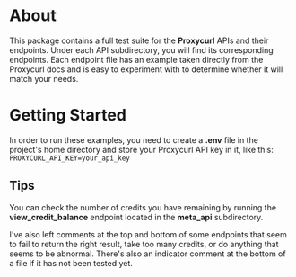 # About

This package contains a full test suite for the **Proxycurl** APIs and their endpoints. Under each API subdirectory, you will find its corresponding endpoints. Each endpoint file has an example taken directly from the Proxycurl docs and is easy to experiment with to determine whether it will match your needs.

# Getting Started

In order to run these examples, you need to create a **.env** file in the project's home directory and store your Proxycurl API key in it, like this:  `PROXYCURL_API_KEY=your_api_key` 

## Tips

You can check the number of credits you have remaining by running the **view_credit_balance** endpoint located in the **meta_api** subdirectory.

I've also left comments at the top and bottom of some endpoints that seem to fail to return the right result, take too many credits, or do anything that seems to be abnormal. There's also an indicator comment at the bottom of a file if it has not been tested yet.